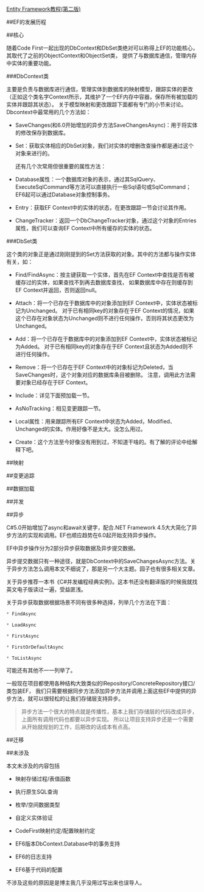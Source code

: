 ﻿[Entity Framework教程(第二版) ](http://www.cnblogs.com/lsxqw2004/p/4701979.html)

##EF的发展历程


##核心

随着Code First一起出现的DbContext和DbSet类绝对可以称得上EF的功能核心，其取代了之前的ObjectContext和ObjectSet类，
提供了与数据库通信，管理内存中实体的重要功能。

###DbContext类

主要是负责与数据库进行通信，管理实体到数据库的映射模型，跟踪实体的更改
（正如这个类名字Context所示，其维护了一个EF内存中容器，保存所有被加载的实体并跟踪其状态）。
关于模型映射和更改跟踪下面都有专门的小节来讨论。Dbcontext中最常用的几个方法如：

* SaveChanges(和6.0开始增加的异步方法SaveChangesAsync)：用于将实体的修改保存到数据库。


* Set<T>：获取实体相应的DbSet对象，我们对实体的增删改查操作都是通过这个对象来进行的。


    还有几个次常用但很重要的属性方法：

* Database属性：一个数据库对象的表示，通过其SqlQuery、ExecuteSqlCommand等方法可以直接执行一些Sql语句或SqlCommand；
   EF6起可以通过Database对象控制事务。


* Entry：获取EF Context中的实体的状态，在更改跟踪一节会讨论其作用。


* ChangeTracker：返回一个DbChangeTracker对象，通过这个对象的Entries属性，我们可以查询EF Context中所有缓存的实体的状态。


###DbSet类

这个类的对象正是通过刚刚提到的Set<T>方法获取的对象。其中的方法都与操作实体有关，如：

* Find/FindAsync：按主键获取一个实体，首先在EF Context中查找是否有被缓存过的实体，如果查找不到再去数据库查找，
如果数据库中存在则缓存到EF Context并返回，否则返回null。

* Attach：将一个已存在于数据库中的对象添加到EF Context中，实体状态被标记为Unchanged。
对于已有相同key的对象存在于EF Context的情况，如果这个已存在对象状态为Unchanged则不进行任何操作，否则将其状态更改为Unchanged。


* Add：将一个已存在于数据库中的对象添加到EF Context中，实体状态被标记为Added。
    对于已有相同key的对象存在于EF Context且状态为Added则不进行任何操作。


* Remove：将一个已存在于EF Context中的对象标记为Deleted，当SaveChanges时，这个对象对应的数据库条目被删除。
    注意，调用此方法需要对象已经存在于EF Context。

* Include：详见下面预加载一节。
 

* AsNoTracking：相见变更跟踪一节。 


* Local属性：用来跟踪所有EF Context中状态为Added，Modified、Unchanged的实体。作用好像不是太大。没怎么用过。 

* Create：这个方法至今好像没有用到过，不知道干啥的。有了解的评论中给解释下吧。 


##映射

##变更追踪

##数据加载 

##并发

##异步

C#5.0开始增加了async和await关键字，配合.NET Framework 4.5大大简化了异步方法的实现和调用。EF也顺应趋势在6.0起开始支持异步操作。

EF中异步操作分为2部分异步获取数据及异步提交数据。

异步提交数据只有一种途径，就是DbContext中的SaveChangesAsync方法。关于异步方法怎么调用本文不细说了，那是另一个大主题。园子也有很多相关文章。


关于异步推荐一本书《C#并发编程经典实例》。这本书还没有翻译版的时候我就找英文电子版读过一遍，受益匪浅。

关于异步获取数据根据场景不同有很多种选择，列举几个方法在下面：

```C#
* FindAsync

* LoadAsync

* FirstAsync

* FirstOrDefaultAsync

* ToListAsync
```

可能还有其他不一一列举了。

一般现在项目都使用各种结构大致类似的IRepository/ConcreteRepository接口/类包装EF，
我们只需要根据同步方法添加异步方法并调用上面这些EF中提供的异步方法，就可以很轻松的让我们存储层支持异步。


>异步方法一个很大的特点就是传播性，基本上我们存储层的代码改成异步，上面所有调用代码也都要以异步实现。
>所以让项目支持异步还是一个需要从开始就规划的工作，后期改的话成本有点高。


##迁移    


##未涉及

本文未涉及的内容包括

* 映射存储过程/表值函数


* 执行原生SQL查询


* 枚举/空间数据类型


* 自定义实体验证


* CodeFirst映射约定/配置映射约定


* EF6版本DbContext.Database中的事务支持


* EF6的日志支持


* EF6基于代码的配置


不涉及这些的原因是是博主我几乎没用过写出来也误导人。
